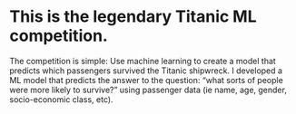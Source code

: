 # This is the legendary Titanic ML competition.

The competition is simple: Use machine learning to create a model that predicts which passengers survived the Titanic shipwreck. I developed a ML model that predicts the answer to the question: “what sorts of people were more likely to survive?” using passenger data (ie name, age, gender, socio-economic class, etc).
